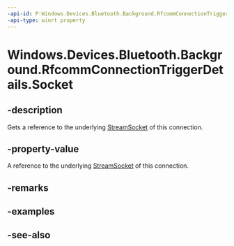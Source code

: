```yaml
---
-api-id: P:Windows.Devices.Bluetooth.Background.RfcommConnectionTriggerDetails.Socket
-api-type: winrt property
---
```


<!-- Property syntax
public Windows.Networking.Sockets.StreamSocket Socket { get; }
-->

# Windows.Devices.Bluetooth.Background.RfcommConnectionTriggerDetails.Socket

## -description
Gets a reference to the underlying [StreamSocket](../windows.networking.sockets/streamsocket.md) of this connection.

## -property-value
A reference to the underlying [StreamSocket](../windows.networking.sockets/streamsocket.md) of this connection.

## -remarks

## -examples

## -see-also
